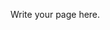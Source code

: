 <!--
.. title: Projects
.. slug: projects
.. date: 2019-05-26 15:33:36 UTC+05:30
.. tags: 
.. category: 
.. link: 
.. description: 
.. type: text
-->

Write your page here.
